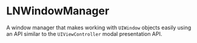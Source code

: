 LNWindowManager
===============

A window manager that makes working with ```UIWindow``` objects easily using an API similar to the ```UIViewController``` modal presentation API.
